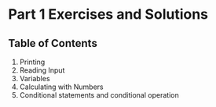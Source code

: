 # Part 1 Exercises and Solutions

Table of Contents
---

1. Printing
2. Reading Input
3. Variables
4. Calculating with Numbers
5. Conditional statements and conditional operation
